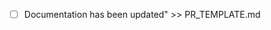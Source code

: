 <!-- conditional: user_login == ra -->
<!-- template: pull_request_template.md -->



- [ ] Documentation has been updated" >> PR_TEMPLATE.md 
